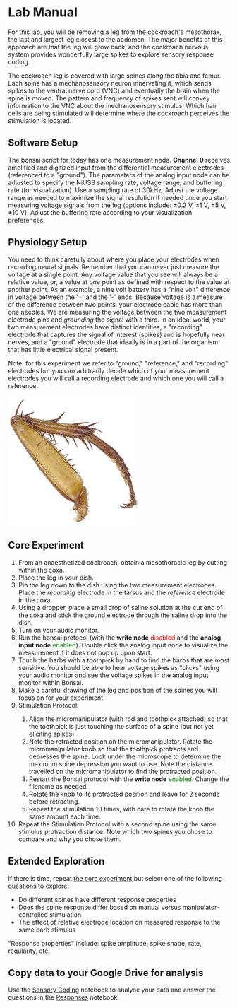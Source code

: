 # Lab Manual

For this lab, you will be removing a leg from the cockroach's mesothorax, the last and largest leg closest to the abdomen. The major benefits of this approach are that the leg will grow back, and the cockroach nervous system provides wonderfully large spikes to explore sensory response coding. 

The cockroach leg is covered with large spines along the tibia and femur. Each spine has a mechanosensory neuron innervating it, which sends spikes to the ventral nerve cord (VNC) and eventually the brain when the spine is moved. The pattern and frequency of spikes sent will convey information to the VNC about the mechanosensory stimulus. Which hair cells are being stimulated will determine where the cockroach perceives the stimulation is located.

## Software Setup
The bonsai script for today has one measurement node. <b>Channel 0</b> receives amplified and digitized input from the differential measurement electrodes (referenced to a "ground"). The parameters of the analog input node can be adjusted to specify the NiUSB sampling rate, voltage range, and buffering rate (for visualization). Use a sampling rate of 30kHz. Adjust the voltage range as needed to maximize the signal resolution if needed once you start measuring voltage signals from the leg (options include: ±0.2 V, ±1 V, ±5 V, ±10 V). Adjust the buffering rate according to your visualization preferences. 

## Physiology Setup
You need to think carefully about where you place your electrodes when recording neural signals. Remember that you can never just measure the voltage at a single point. Any voltage value that you see will always be a relative value, or, a value at one point as defined with respect to the value at another point. As an example, a nine volt battery has a "nine volt" difference in voltage between the '+' and the '-' ends. Because voltage is a measure of the difference between two points, your electrode cable has more than one needles. We are measuring the voltage between the two measurement electrode pins and <i>grounding</i> the signal with a third. In an ideal world, your two measurement electrodes have distinct identities, a "recording" electrode that captures the signal of interest (spikes) and is hopefully near nerves, and a "ground" electrode that ideally is in a part of the organism that has little electrical signal present.

Note: for this experiment we refer to "ground," "reference," and "recording" electrodes but you can arbitrarily decide which of your measurement electrodes you will call a recording electrode and which one you will call a reference.

<img src='https://github.com/neurologic/Neurophysiology-Lab/blob/main/images/Cockroach-Leg_StockFreeImages.png?raw=True' width="300" alt='cockroach leg'/>

<a id="experiment"></a>
## Core Experiment
<ol>
<li>From an anaesthetized cockroach, obtain a mesothoracic leg by cutting within the coxa.</li>
<li>Place the leg in your dish.</li>
<li>Pin the leg down to the dish using the two measurement electrodes. Place the <i>recording</i> electrode in the tarsus and the <i>reference</i> electrode in the coxa.</li>
<li>Using a dropper, place a small drop of saline solution at the cut end of the coxa and stick the ground electrode through the saline drop into the dish.</li>
<li>Turn on your audio monitor. </li>
<li>Run the bonsai protocol (with the <b>write node</b> <font color = 'red'>disabled</font> and the <b>analog input node</b> <font color = 'green'>enabled</font>). Double click the analog input node to visualize the measurement if it does not pop up upon start.</li>
<li>Touch the barbs with a toothpick by hand to find the barbs that are most sensitive. You should be able to hear voltage spikes as "clicks" using your audio monitor and see the voltage spikes in the analog input monitor within Bonsai.</li>
<li>Make a careful drawing of the leg and position of the spines you will focus on for your experiment.</li>
<li>Stimulation Protocol:</li>
<ol>
<li>Align the micromanipulator (with rod and toothpick attached) so that the toothpick is just touching the surface of a spine (but not yet eliciting spikes).</li>
<li>Note the retracted position on the micromanipulator. Rotate the micromanipulator knob so that the toothpick protracts and depresses the spine. Look under the microscope to determine the maximum spine depression you want to use. Note the distance travelled on the micromanipulator to find the protracted position.</li>
<li>Restart the Bonsai protocol with the <b>write node</b> <font color = 'green'>enabled</font>. Change the filename as needed.</li>
<li>Rotate the knob to its protracted position and leave for 2 seconds before retracting.</li>
<li>Repeat the stimulation 10 times, with care to rotate the knob the same amount each time.</li>
</ol> 
<li>Repeat the Stimulation Protocol with a second spine using the same stimulus protraction distance. Note which two spines you chose to compare and why you chose them.</li>
</ol>

## Extended Exploration
If there is time, repeat [the core experiment](#experiment) but select one of the following questions to explore:
<ul>
<li>Do different spines have different response properties</li>
<li>Does the spine response differ based on manual versus manipulator-controlled stimulation</li>
<li>The effect of relative electrode location on measured response to the same barb stimulus</li>
	</ul>
"Response properties" include: spike amplitude, spike shape, rate, regularity, etc.

## Copy data to your Google Drive for analysis
Use the [Sensory Coding](../week-4/Sensory-Coding.ipynb) notebook to analyse your data and answer the questions in the [Responses](../week-4/Sensory-Coding_Responses.ipynb) notebook.

